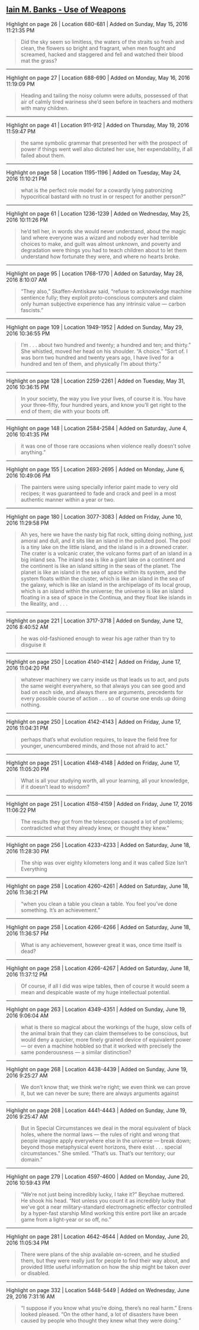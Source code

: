 ## [Iain M. Banks - Use of Weapons](https://www.amazon.com/Use-Weapons-Culture-Novel-Book-ebook/dp/B0015DWLTE)


Highlight on page 26 | Location 680-681 | Added on Sunday, May 15, 2016 11:21:35 PM

> Did the sky seem so limitless, the waters of the straits so fresh and clean, the flowers so bright and fragrant, when men fought and screamed, hacked and staggered and fell and watched their blood mat the grass?

---

Highlight on page 27 | Location 688-690 | Added on Monday, May 16, 2016 11:19:09 PM

> Heading and tailing the noisy column were adults, possessed of that air of calmly tired wariness she’d seen before in teachers and mothers with many children.

---

Highlight on page 41 | Location 911-912 | Added on Thursday, May 19, 2016 11:59:47 PM

> the same symbolic grammar that presented her with the prospect of power if things went well also dictated her use, her expendability, if all failed about them.


---

Highlight on page 58 | Location 1195-1196 | Added on Tuesday, May 24, 2016 11:10:21 PM

> what is the perfect role model for a cowardly lying patronizing hypocritical bastard with no trust in or respect for another person?”

---

Highlight on page 61 | Location 1236-1239 | Added on Wednesday, May 25, 2016 10:11:26 PM

> he’d tell her, in words she would never understand, about the magic land where everyone was a wizard and nobody ever had terrible choices to make, and guilt was almost unknown, and poverty and degradation were things you had to teach children about to let them understand how fortunate they were, and where no hearts broke.


---

Highlight on page 95 | Location 1768-1770 | Added on Saturday, May 28, 2016 8:10:07 AM

> “They also,” Skaffen-Amtiskaw said, “refuse to acknowledge machine sentience fully; they exploit proto-conscious computers and claim only human subjective experience has any intrinsic value — carbon fascists.”


---

Highlight on page 109 | Location 1949-1952 | Added on Sunday, May 29, 2016 10:36:55 PM

> I’m . . . about two hundred and twenty; a hundred and ten; and thirty.” She whistled, moved her head on his shoulder. “A choice.” “Sort of. I was born two hundred and twenty years ago, I have lived for a hundred and ten of them, and physically I’m about thirty.”

---

Highlight on page 128 | Location 2259-2261 | Added on Tuesday, May 31, 2016 10:36:15 PM

> In your society, the way you live your lives, of course it is. You have your three-fifty, four hundred years, and know you’ll get right to the end of them; die with your boots off.


---

Highlight on page 148 | Location 2584-2584 | Added on Saturday, June 4, 2016 10:41:35 PM

> it was one of those rare occasions when violence really doesn’t solve anything.”

---

Highlight on page 155 | Location 2693-2695 | Added on Monday, June 6, 2016 10:49:06 PM

> The painters were using specially inferior paint made to very old recipes; it was guaranteed to fade and crack and peel in a most authentic manner within a year or two.

---

Highlight on page 180 | Location 3077-3083 | Added on Friday, June 10, 2016 11:29:58 PM

> Ah yes, here we have the nasty big flat rock, sitting doing nothing, just amoral and dull, and it sits like an island in the polluted pool. The pool is a tiny lake on the little island, and the island is in a drowned crater. The crater is a volcanic crater, the volcano forms part of an island in a big inland sea. The inland sea is like a giant lake on a continent and the continent is like an island sitting in the seas of the planet. The planet is like an island in the sea of space within its system, and the system floats within the cluster, which is like an island in the sea of the galaxy, which is like an island in the archipelago of its local group, which is an island within the universe; the universe is like an island floating in a sea of space in the Continua, and they float like islands in the Reality, and . . .


---

Highlight on page 221 | Location 3717-3718 | Added on Sunday, June 12, 2016 8:40:52 AM

> he was old-fashioned enough to wear his age rather than try to disguise it

---

Highlight on page 250 | Location 4140-4142 | Added on Friday, June 17, 2016 11:04:20 PM

> whatever machinery we carry inside us that leads us to act, and puts the same weight everywhere, so that always you can see good and bad on each side, and always there are arguments, precedents for every possible course of action . . . so of course one ends up doing nothing.

---

Highlight on page 250 | Location 4142-4143 | Added on Friday, June 17, 2016 11:04:31 PM

> perhaps that’s what evolution requires, to leave the field free for younger, unencumbered minds, and those not afraid to act.”

---

Highlight on page 251 | Location 4148-4148 | Added on Friday, June 17, 2016 11:05:20 PM

> What is all your studying worth, all your learning, all your knowledge, if it doesn’t lead to wisdom?

---

Highlight on page 251 | Location 4158-4159 | Added on Friday, June 17, 2016 11:06:22 PM

> The results they got from the telescopes caused a lot of problems; contradicted what they already knew, or thought they knew.”

---

Highlight on page 256 | Location 4233-4233 | Added on Saturday, June 18, 2016 11:28:30 PM

> The ship was over eighty kilometers long and it was called Size Isn’t Everything

---

Highlight on page 258 | Location 4260-4261 | Added on Saturday, June 18, 2016 11:36:21 PM

> “when you clean a table you clean a table. You feel you’ve done something. It’s an achievement.”

---

Highlight on page 258 | Location 4266-4266 | Added on Saturday, June 18, 2016 11:36:57 PM

> What is any achievement, however great it was, once time itself is dead?

---

Highlight on page 258 | Location 4266-4267 | Added on Saturday, June 18, 2016 11:37:12 PM

> Of course, if all I did was wipe tables, then of course it would seem a mean and despicable waste of my huge intellectual potential.

---

Highlight on page 263 | Location 4349-4351 | Added on Sunday, June 19, 2016 9:06:04 AM

> what is there so magical about the workings of the huge, slow cells of the animal brain that they can claim themselves to be conscious, but would deny a quicker, more finely grained device of equivalent power — or even a machine hobbled so that it worked with precisely the same ponderousness — a similar distinction?

---

Highlight on page 268 | Location 4438-4439 | Added on Sunday, June 19, 2016 9:25:27 AM

> We don’t know that; we think we’re right; we even think we can prove it, but we can never be sure; there are always arguments against

---

Highlight on page 268 | Location 4441-4443 | Added on Sunday, June 19, 2016 9:25:47 AM

> But in Special Circumstances we deal in the moral equivalent of black holes, where the normal laws — the rules of right and wrong that people imagine apply everywhere else in the universe — break down; beyond those metaphysical event horizons, there exist . . . special circumstances.” She smiled. “That’s us. That’s our territory; our domain.”


---

Highlight on page 279 | Location 4597-4600 | Added on Monday, June 20, 2016 10:59:43 PM

> “We’re not just being incredibly lucky, I take it?” Beychae muttered. He shook his head. “Not unless you count it as incredibly lucky that we’ve got a near military-standard electromagnetic effector controlled by a hyper-fast starship Mind working this entire port like an arcade game from a light-year or so off, no.”

---

Highlight on page 281 | Location 4642-4644 | Added on Monday, June 20, 2016 11:05:34 PM

> There were plans of the ship available on-screen, and he studied them, but they were really just for people to find their way about, and provided little useful information on how the ship might be taken over or disabled.


---

Highlight on page 332 | Location 5448-5449 | Added on Wednesday, June 29, 2016 7:31:16 AM

> “I suppose if you know what you’re doing, there’s no real harm.” Erens looked pleased. “On the other hand, a lot of disasters have been caused by people who thought they knew what they were doing.”

